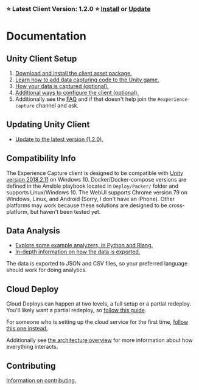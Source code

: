 ### ⭐ Latest Client Version: 1.2.0 ⭐ [Install](Setup.md) or [Update](Updating.md)

# Documentation

## Unity Client Setup

1. [Download and install the client asset package.](Setup.md)
1. [Learn how to add data capturing code to the Unity game.](Coding.md)
1. [How your data is captured (optional).](About-Capture.md)
1. [Additional ways to configure the client (optional).](Configure.md)
1. Additionally see the [FAQ](FAQ.md) and if that doesn't help join the `#experience-capture` channel and ask.

## Updating Unity Client

- [Update to the latest version (1.2.0).](Updating.md)

## Compatibility Info

The Experience Capture client is designed to be compatible with [Unity version 2018.2.11](https://unity3d.com/get-unity/download/archive) on Windows 10. Docker/Docker-compose versions are defined in the Ansible playbook located in `Deploy/Packer/` folder and supports Linux/Windows 10. The WebUI supports Chrome version 79 on Windows, Linux, and Android (Sorry, I don't have an iPhone). Other platforms may work because these solutions are designed to be cross-platform, but haven't been tested yet.

## Data Analysis

- [Explore some example analyzers, in Python and Rlang.](ExampleAnalyzers/README.md)
- [In-depth information on how the data is exported.](Export-Format.md)

The data is exported to JSON and CSV files, so your preferred language should work for doing analytics.

## Cloud Deploy

Cloud Deploys can happen at two levels, a full setup or a partial redeploy. You'll likely want
a partial redeploy, so [follow this guide](Partial-Deploy.md).

For someone who is setting up the cloud service for the first time, [follow this one instead.](Full-Deploy.md)

Additionally see [the architecture overview](Architecture.md) for more information about how everything interacts. 

## Contributing

[Information on contributing.](Contributing.md)
